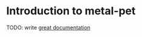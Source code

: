 # Introduction to metal-pet

TODO: write [great documentation](http://jacobian.org/writing/great-documentation/what-to-write/)
